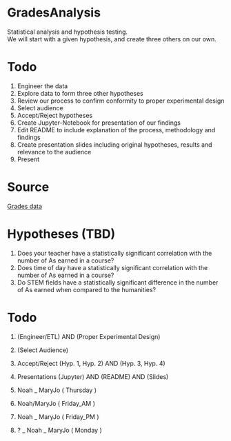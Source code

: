 # GradesAnalysis

Statistical analysis and hypothesis testing.
<br>
We will start with a given hypothesis, and create three others on our own.


# Todo
1. Engineer the data
2. Explore data to form three other hypotheses
3. Review our process to confirm conformity to proper experimental design
4. Select audience
5. Accept/Reject hypotheses
6. Create Jupyter-Notebook for presentation of our findings
7. Edit README to include explanation of the process, methodology and findings
8. Create presentation slides including original hypotheses, results and relevance to the audience
9. Present

# Source
[Grades data](https://www.kaggle.com/Madgrades/uw-madison-courses)

# Hypotheses (TBD)
1. Does your teacher have a statistically significant correlation with the number of As earned in a course?
2. Does time of day have a statistically significant correlation with the number of As earned in a course?
3. Do STEM fields have a statistically significant difference in the number of As earned when compared to the humanities?

# Todo
1. (Engineer/ETL) AND (Proper Experimental Design)
2. (Select Audience)
3. Accept/Reject (Hyp. 1, Hyp. 2) AND (Hyp. 3, Hyp. 4)
4. Presentations (Jupyter) AND (README) AND (Slides)

1. Noah _ MaryJo       ( Thursday  )    
2. Noah/MaryJo         ( Friday_AM )
3. Noah _ MaryJo       ( Friday_PM )
4. ? _ Noah _ MaryJo   ( Monday    )

